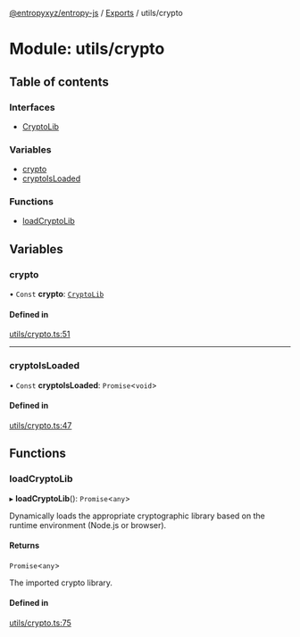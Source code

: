 [@entropyxyz/entropy-js](../README.md) / [Exports](../modules.md) / utils/crypto

# Module: utils/crypto

## Table of contents

### Interfaces

- [CryptoLib](../interfaces/utils_crypto.CryptoLib.md)

### Variables

- [crypto](utils_crypto.md#crypto)
- [cryptoIsLoaded](utils_crypto.md#cryptoisloaded)

### Functions

- [loadCryptoLib](utils_crypto.md#loadcryptolib)

## Variables

### crypto

• `Const` **crypto**: [`CryptoLib`](../interfaces/utils_crypto.CryptoLib.md)

#### Defined in

[utils/crypto.ts:51](https://github.com/entropyxyz/entropy-js/blob/b4c1b9b/src/utils/crypto.ts#L51)

___

### cryptoIsLoaded

• `Const` **cryptoIsLoaded**: `Promise`\<`void`\>

#### Defined in

[utils/crypto.ts:47](https://github.com/entropyxyz/entropy-js/blob/b4c1b9b/src/utils/crypto.ts#L47)

## Functions

### loadCryptoLib

▸ **loadCryptoLib**(): `Promise`\<`any`\>

Dynamically loads the appropriate cryptographic library based on the runtime environment (Node.js or browser).

#### Returns

`Promise`\<`any`\>

The imported crypto library.

#### Defined in

[utils/crypto.ts:75](https://github.com/entropyxyz/entropy-js/blob/b4c1b9b/src/utils/crypto.ts#L75)
